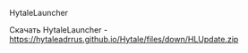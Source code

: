 HytaleLauncher

Скачать HytaleLauncher - https://hytaleadrrus.github.io/Hytale/files/down/HLUpdate.zip

